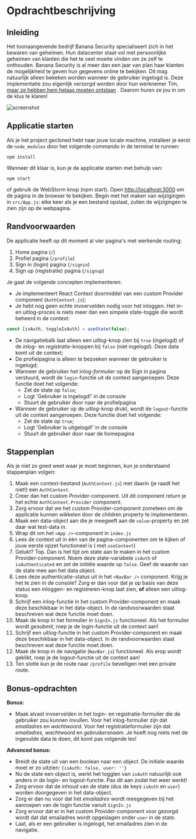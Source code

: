 # Opdrachtbeschrijving

## Inleiding

Het toonaangevende bedrijf Banana Security specialiseert zich in het bewaren van geheimen. Hun datacenter staat vol met
persoonlijke geheimen van klanten die het te veel moeite vinden om ze zelf te onthouden. Banana Security is al meer dan
een jaar van plan haar klanten de mogelijkheid te geven hun gegevens online te bekijken. Dit mag natuurlijk alleen
bekeken worden wanneer de gebruiker ingelogd is. Deze implementatie zou eigenlijk verzorgd worden door hun werknemer
Tim, [maar ze hebben hem helaas moeten ontslaan](https://speld.nl/2016/01/08/icter-tim-ging-een-jaar-offline-en-nu-is-hij-ontslagen/)
. Daarom huren ze jou in om de klus te klaren!

![screenshot](src/assets/screenshot.png)

## Applicatie starten

Als je het project gecloned hebt naar jouw locale machine, installeer je eerst de `node_modules` door het volgende
commando in de terminal te runnen:

```
npm install
```

Wanneer dit klaar is, kun je de applicatie starten met behulp van:

```
npm start
```

of gebruik de WebStorm knop (npm start). Open [http://localhost:3000](http://localhost:3000/) om de pagina in de browser
te bekijken. Begin met het maken van wijzigingen in `src/App.js`: elke keer als je een bestand opslaat, zullen de
wijzigingen te zien zijn op de webpagina.

## Randvoorwaarden

De applicatie heeft op dit moment al vier pagina's met werkende routing:

1. Home pagina (`/`)
2. Profiel pagina (`/profile`)
3. Sign in (login) pagina (`/signin`)
4. Sign up (registratie) pagina (`/signup`)

Je gaat de volgende concepten implementeren:

* Je implementeert React Context doormiddel van een custom Provider component (`AuthContext.js`);
* Je hebt nog geen echte invoervelden nodig voor het inloggen. Het in- en uitlog-proces is niets meer dan een simpele
  state-toggle die wordt beheerd in de context:

```javascript
const [isAuth, toggleIsAuth] = useState(false);
```

* De navigatiebalk laat alleen een _uitlog_-knop zien bij `true` (ingelogd) of de _inlog_- en _registratie_-knoppen
  bij `false` (niet ingelogd). Deze data komt uit de context;
* De profielpagina is alleen te bezoeken wanneer de gebruiker is ingelogd;
* Wanneer de gebruiker het inlog-_formulier_ op de Sign in pagina verstuurd, wordt de `login`-functie uit de context
  aangeroepen. Deze functie doet het volgende:
    * Zet de state op `false`;
    * Logt 'Gebruiker is ingelogd!' in de console
    * Stuurt de gebruiker door naar de profielpagina
* Wanneer de gebruiker op de _uitlog_-knop drukt, wordt de `logout`-functie uit de context aangeroepen. Deze functie
  doet het volgende:
    * Zet de state op `true`;
    * Logt 'Gebruiker is uitgelogd!' in de console
    * Stuurt de gebruiker door naar de homepagina

## Stappenplan

Als je niet zo goed weet waar je moet beginnen, kun je onderstaand stappenplan volgen:

1. Maak een context-bestand (`AuthContext.js`) met daarin (je raadt het niet!) een `AuthContext`.
2. Creer dan het custom Provider-component. Uit dit component return je het echte `AuthContext.Provider` component.
3. Zorg ervoor dat we het custom Provider-component zometeen om de applicatie kunnen wikkelen door de children property
   te implementeren.
4. Maak een data-object aan die je meegeeft aan de `value`-property en zet daar wat test-data in.
5. Wrap dit om het `<App />`-component in `index.js`
6. Lees de context uit in één van de pagina-componenten om te kijken of jouw eerste opzet functioneel is (
   met `useContext`)
7. Gelukt? Top. Dan is het tijd om state aan te maken in het custom Provider-component. Noem deze
   state-variabele `isAuth` of `isAuthenticated` en zet de initiële waarde op `false`. Geef de waarde van de state mee
   aan het data object.
8. Lees deze authenticatie-status uit in het `<NavBar />` component. Krijg je het te zien in de console? Zorg er dan
   voor dat je op basis van deze status een inloggen- en registreren-knop laat zien, **of** alleen een uitlog-knop.
9. Schrijf een inlog-functie in het custom Provider-component en maak deze beschikbaar in het data-object. In de
   randvoorwaarden staat beschreven wat deze functie moet doen.
10. Maak de knop in het formulier in `SignIn.js` functioneel. Als het formulier wordt _gesubmit_, roep je de
    login-functie uit de context aan!
11. Schrijf een uitlog-functie in het custom Provider-component en maak deze beschikbaar in het data-object. In de
    randvoorwaarden staat beschreven wat deze functie moet doen.
12. Maak de knop in de navigatie (`NavBar.js`) functioneel. Als erop wordt geklikt, roep je de logout-functie uit de
    context aan!
13. Ten slotte kun je de route naar `/profile` beveiligen met een private route.

## Bonus-opdrachten
**Bonus:**
* Maak alvast invoervelden in het login- en registratie-formulier die de gebruiker zou kunnen invullen. Voor het inlog-formulier zijn dat _emailadres_ en _wachtwoord_. Voor het registratieformulier zijn dat _emailadres_, _wachtwoord_ en _gebruikersnaam_. Je hoeft nog
  niets met de ingevulde data te doen, dit komt pas volgende les!

**Advanced bonus:**
* Breidt de state uit van een boolean naar een object. De initiele waarde moet er zo uitzien: `{isAuth: false, user: ''}`
* Nu de state een object is, werkt het togglen van `isAuth` natuurlijk ook anders in de login- en logout-functie. Pas dit aan zodat het weer werkt!
* Zorg ervoor dat de inhoud van de state (dus de keys `isAuth` en `user`) worden doorgegeven in het data-object.
* Zorg er dan nu voor dat het _emailadres_ wordt meegegeven bij het aanroepen van de login functie vanuit `SignIn.js`
* Zorg ervoor dat er in het custom Provider-component voor gezorgd wordt dat dat emailadres wordt opgeslagen onder `user` in de state.
* Laat, als er een gebruiker is ingelogd, het emailadres zien in de navigatie.